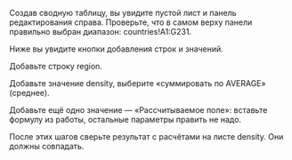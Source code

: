 Создав сводную таблицу, вы увидите пустой лист и панель редактирования справа. Проверьте, что в самом верху панели правильно выбран диапазон: countries!A1:G231.

Ниже вы увидите кнопки добавления строк и значений.

Добавьте строку region.

Добавьте значение density, выберите «суммировать по AVERAGE» (среднее).

Добавьте ещё одно значение — «Рассчитываемое поле»: вставьте формулу из работы, остальные параметры править не надо.

После этих шагов сверьте результат с расчётами на листе density. Они должны совпадать.
